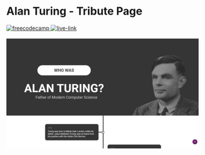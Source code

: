 ﻿# Alan Turing - Tribute Page

<!-- REPLACE HREFS -->
<a href="https://www.freecodecamp.org/learn/responsive-web-design/responsive-web-design-projects/build-a-tribute-page" target="_blank">
  <img src=https://img.shields.io/badge/solution-3e54a3?&style=for-the-badge&logo=freecodecamp&logoColor=white alt=freecodecamp style="margin-bottom: 5px;" />
</a>
<a href="https://inspiring-pasteur-956927.netlify.app/" target="_blank">
  <img src=https://img.shields.io/badge/live%20demo-lightgreen?&style=for-the-badge&logo=html5&logoColor=333 alt=live-link style="margin-bottom: 5px;" />
</a>

![](./images/alan-screenshot.png)
